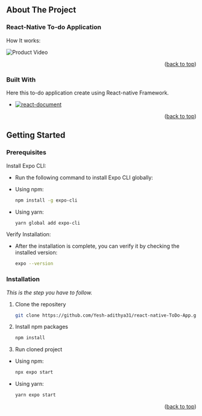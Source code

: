 <a name="readme-top"></a>

<!-- ABOUT THE PROJECT -->

## About The Project

### React-Native To-do Application
How It works:

![Product Video](images/ss-recode.gif)

<p align="right">(<a href="#readme-top">back to top</a>)</p>

### Built With

Here this to-do application create using React-native Framework.

- [![react-document][React Native]][react-document]

<p align="right">(<a href="#readme-top">back to top</a>)</p>

<!-- GETTING STARTED -->

## Getting Started

### Prerequisites

Install Expo CLI:
* Run the following command to install Expo CLI globally:

- Using npm:
  ```sh
  npm install -g expo-cli
  ```
- Using yarn:
  ```sh
  yarn global add expo-cli
  ```

Verify Installation:
- After the installation is complete, you can verify it by checking the installed version:
  ```sh
  expo --version
  ````

### Installation

_This is the step you have to follow._

1. Clone the repositery
    ```sh
    git clone https://github.com/Yesh-adithya31/react-native-ToDo-App.git
    ````

2. Install npm packages
   ```sh
   npm install
   ```
3. Run cloned project

- Using npm:
   ```sh
   npx expo start
   ```
- Using yarn:
   ```sh
   yarn expo start
   ```

<p align="right">(<a href="#readme-top">back to top</a>)</p>

<!-- MARKDOWN LINKS & IMAGES -->

[react-document]: https://facebook.github.io/react-native/
[React Native]: https://img.shields.io/badge/React_Native-61DAFB?style=for-the-badge&logo=react&logoColor=white
